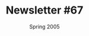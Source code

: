 ---
title: "Newsletter #67"
date: "Spring 2005"
pdf: "https://archive.org/details/interspecies-communication-newsletter-0067"
---